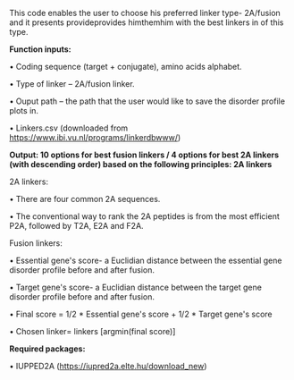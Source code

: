 This code enables the user to choose his preferred linker type- 2A/fusion and it presents provideprovides himthemhim  with the best linkers in of this type.

**Function inputs:**

•	Coding sequence (target + conjugate), amino acids alphabet.

•	Type of linker – 2A/fusion linker.

•	Ouput path – the path that the user would like to save the disorder profile plots in.

•	Linkers.csv (downloaded from https://www.ibi.vu.nl/programs/linkerdbwww/)

**Output: 10 options for best fusion linkers / 4 options for best 2A linkers (with descending order) based on the following principles:
2A linkers**

2A linkers:

•	There are four common 2A sequences.

•	The conventional way to rank the 2A peptides is from the most efficient P2A, followed by T2A, E2A and F2A.


Fusion linkers:

•	Essential gene's score- a Euclidian distance between the essential gene disorder profile before and after fusion.

•	Target gene's score- a Euclidian distance between the target gene disorder profile before and after fusion.

•	Final score = 1/2 * Essential gene's score + 1/2 * Target gene's score

•	Chosen linker= linkers [argmin(final score)]


**Required packages:**

•	IUPPED2A (https://iupred2a.elte.hu/download_new)
